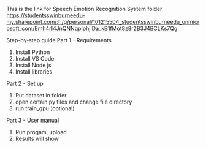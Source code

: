 This is the link for Speech Emotion Recognition System folder
https://studentsswinburneedu-my.sharepoint.com/:f:/g/personal/101215504_studentsswinburneedu_onmicrosoft_com/Emh4rI4JnQNNqpIphjIDa_kB1fMot8z8r2B3J4BCLKs7Qg

Step-by-step guide
Part 1 - Requirements
1) Install Python
2) Install VS Code
3) Install Node js
4) Install libraries

Part 2 - Set up
1) Put dataset in folder
2) open certain py files and change file directory
3) run train_gpu (optional)

Part 3 - User manual
1) Run progam, upload
2) Results will show
